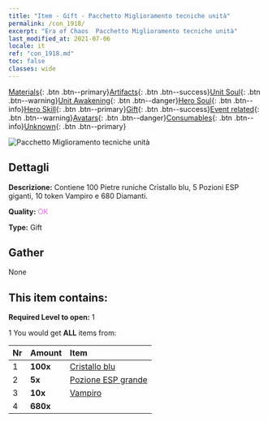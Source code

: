 ```yaml
---
title: "Item - Gift - Pacchetto Miglioramento tecniche unità"
permalink: /con_1918/
excerpt: "Era of Chaos  Pacchetto Miglioramento tecniche unità"
last_modified_at: 2021-07-06
locale: it
ref: "con_1918.md"
toc: false
classes: wide
---
```

 [Materials](/ItemsIT/){: .btn .btn--primary}[Artifacts](/ItemsIT/Artifacts/){: .btn .btn--success}[Unit Soul](/ItemsIT/UnitSoul/){: .btn .btn--warning}[Unit Awakening](/ItemsIT/UnitAwakening/){: .btn .btn--danger}[Hero Soul](/ItemsIT/HeroSoul/){: .btn .btn--info}[Hero Skill](/ItemsIT/HeroSkill/){: .btn .btn--primary}[Gift](/ItemsIT/Gift/){: .btn .btn--success}[Event related](/ItemsIT/Events/){: .btn .btn--warning}[Avatars](/ItemsIT/Avatars/){: .btn .btn--danger}[Consumables](/ItemsIT/Consumables/){: .btn .btn--info}[Unknown](/ItemsIT/Unknown/){: .btn .btn--primary}

 ![Pacchetto Miglioramento tecniche unità](/images/t/i_907541.png)

## Dettagli
 **Descrizione:** Contiene 100 Pietre runiche Cristallo blu, 5 Pozioni ESP giganti, 10 token Vampiro e 680 Diamanti.

 **Quality:** <span style="color: #DA70D6">OK</span>

 **Type:** Gift

## Gather

  None

## This item contains:

 **Required Level to open:** 1

 1 You would get **ALL** items  from:

  | Nr | Amount |     Item    |
  |:---|:-------|:------------|
  | 1 |  **100x** | [Cristallo blu](/ItemsIT/con_716/) |  | 
  | 2 |  **5x** | [Pozione ESP grande](/ItemsIT/con_702/) |  | 
  | 3 |  **10x** | [Vampiro](/ItemsIT/unt_211/) |  | 
  | 4 |  **680x** | <i class="fas fa-gem"/> |  | 
